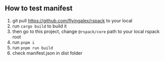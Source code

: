 ## How to test manifest

1. git pull https://github.com/flyingalex/rspack to your local
2. run `cargo build` to build it
3. then go to this project, change `@rspack/core` path to your local rspack root
4. run `pnpm i`
5. run `pnpm run build`
6. check manifest.json in dist folder
